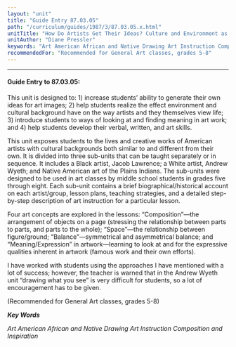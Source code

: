 ```yaml
---
layout: "unit"
title: "Guide Entry 87.03.05"
path: "/curriculum/guides/1987/3/87.03.05.x.html"
unitTitle: "How Do Artists Get Their Ideas? Culture and Environment as Sources of Ideas"
unitAuthor: "Diane Pressler"
keywords: "Art American African and Native Drawing Art Instruction Composition and Inspiration"
recommendedFor: "Recommended for General Art classes, grades 5-8"
---
```

<body>
<hr/>
<h4>
Guide Entry to 87.03.05:
</h4>
This unit is designed to: 1) increase students’ ability to generate their own ideas for art images; 2) help students realize the effect environment and cultural background have on the way artists and they themselves view life; 3) introduce students to ways of looking at and finding meaning in art work; and 4) help students develop their verbal, written, and art skills.
<p>
This unit exposes students to the lives and creative works of American artists with cultural backgrounds both similar to and different from their own. It is divided into three sub-units that can be taught separately or in sequence. It includes a Black artist, Jacob Lawrence; a White artist, Andrew Wyeth; and Native American art of the Plains Indians. The sub-units were designed to be used in art classes by middle school students in grades five through eight. Each sub-unit contains a brief biographical/historical account on each artist/group, lesson plans, teaching strategies, and a detailed step-by-step description of art instruction for a particular lesson.
</p>
<p>
Four art concepts are explored in the lessons: “Composition”—the arrangement of objects on a page (stressing the relationship between parts to parts, and parts to the whole); “Space”—the relationship between figure/ground; “Balance”—symmetrical and asymmetrical balance; and “Meaning/Expression” in artwork—learning to look at and for the expressive qualities inherent in artwork (famous work and their own efforts).
</p>
<p>
I have worked with students using the approaches I have mentioned with a lot of success; however, the teacher is warned that in the Andrew Wyeth unit “drawing what you see” is very difficult for students, so a lot of encouragement has to be given.
</p>
<p>
(Recommended for General Art classes, grades 5-8)
</p>
<p>
<b>
<i>
Key Words
</i>
</b>
<br/>
</p>
<p>
<i>
Art American African and Native Drawing Art Instruction Composition and Inspiration
</i>
</p>
</body>